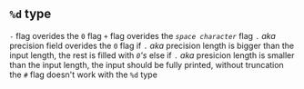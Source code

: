 ## `%d` type

`-` flag overides the `0` flag
`+` flag overides the _`space character`_ flag
`.` _aka_ precision field overides the `0` flag
if `.` _aka_ precision length is bigger than the input length, the rest is filled with _`0`'s_
else if `.` _aka_ presicion length is smaller than the input length, the input should be fully printed, without truncation
the `#` flag doesn't work with the `%d` type


